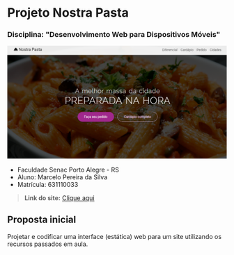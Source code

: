   # Projeto Nostra Pasta
  ### Disciplina: "Desenvolvimento Web para Dispositivos Móveis"

![banner.png](https://github.com/marcelopoars/prog-dispositivos-moveis/blob/master/projeto-01/projeto-nostra-pasta.png)

- Faculdade Senac Porto Alegre - RS
- Aluno: Marcelo Pereira da Silva
- Matrícula: 631110033

> **Link do site:** [Clique aqui](https://marcelopoars.github.io/prog-dispositivos-moveis/projeto-01/)


## Proposta inicial

Projetar e codificar uma interface (estática) web para um site utilizando os recursos passados em aula.
